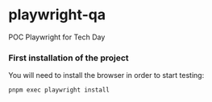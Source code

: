 # playwright-qa
POC Playwright for Tech Day

### First installation of the project

You will need to install the browser in order to start testing:

```
pnpm exec playwright install
```
